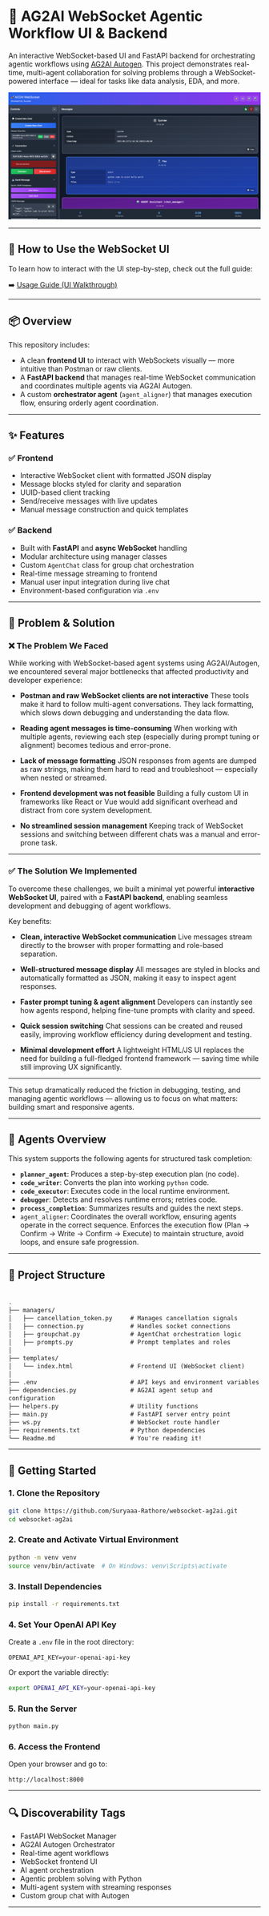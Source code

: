 # 🔌 AG2AI WebSocket Agentic Workflow UI & Backend

An interactive WebSocket-based UI and FastAPI backend for orchestrating agentic workflows using [AG2AI Autogen](https://github.com/ag2ai/ag2). This project demonstrates real-time, multi-agent collaboration for solving problems through a WebSocket-powered interface — ideal for tasks like data analysis, EDA, and more.

![App UI Screenshot](./docs/screenshot.png)

---

## 📘 How to Use the WebSocket UI

To learn how to interact with the UI step-by-step, check out the full guide:

➡️ [Usage Guide (UI Walkthrough)](./docs/USAGE_GUIDE.md)


---

## 📦 Overview

This repository includes:

- A clean **frontend UI** to interact with WebSockets visually — more intuitive than Postman or raw clients.
- A **FastAPI backend** that manages real-time WebSocket communication and coordinates multiple agents via AG2AI Autogen.
- A custom **orchestrator agent** (`agent_aligner`) that manages execution flow, ensuring orderly agent coordination.

---

## ✨ Features

### ✅ Frontend

- Interactive WebSocket client with formatted JSON display
- Message blocks styled for clarity and separation
- UUID-based client tracking
- Send/receive messages with live updates
- Manual message construction and quick templates

### ✅ Backend

- Built with **FastAPI** and **async WebSocket** handling
- Modular architecture using manager classes
- Custom `AgentChat` class for group chat orchestration
- Real-time message streaming to frontend
- Manual user input integration during live chat
- Environment-based configuration via `.env`

---

## 🧩 Problem & Solution

### ❌ The Problem We Faced

While working with WebSocket-based agent systems using AG2AI/Autogen, we encountered several major bottlenecks that affected productivity and developer experience:

- **Postman and raw WebSocket clients are not interactive**
  These tools make it hard to follow multi-agent conversations. They lack formatting, which slows down debugging and understanding the data flow.

- **Reading agent messages is time-consuming**
  When working with multiple agents, reviewing each step (especially during prompt tuning or alignment) becomes tedious and error-prone.

- **Lack of message formatting**
  JSON responses from agents are dumped as raw strings, making them hard to read and troubleshoot — especially when nested or streamed.

- **Frontend development was not feasible**
  Building a fully custom UI in frameworks like React or Vue would add significant overhead and distract from core system development.

- **No streamlined session management**
  Keeping track of WebSocket sessions and switching between different chats was a manual and error-prone task.

---

### ✅ The Solution We Implemented

To overcome these challenges, we built a minimal yet powerful **interactive WebSocket UI**, paired with a **FastAPI backend**, enabling seamless development and debugging of agent workflows.

Key benefits:

- **Clean, interactive WebSocket communication**
  Live messages stream directly to the browser with proper formatting and role-based separation.

- **Well-structured message display**
  All messages are styled in blocks and automatically formatted as JSON, making it easy to inspect agent responses.

- **Faster prompt tuning & agent alignment**
  Developers can instantly see how agents respond, helping fine-tune prompts with clarity and speed.

- **Quick session switching**
  Chat sessions can be created and reused easily, improving workflow efficiency during development and testing.

- **Minimal development effort**
  A lightweight HTML/JS UI replaces the need for building a full-fledged frontend framework — saving time while still improving UX significantly.

---

This setup dramatically reduced the friction in debugging, testing, and managing agentic workflows — allowing us to focus on what matters: building smart and responsive agents.

---

## 🤖 Agents Overview

This system supports the following agents for structured task completion:

- **`planner_agent`**: Produces a step-by-step execution plan (no code).
- **`code_writer`**: Converts the plan into working `python` code.
- **`code_executor`**: Executes code in the local runtime environment.
- **`debugger`**: Detects and resolves runtime errors; retries code.
- **`process_completion`**: Summarizes results and guides the next steps.
- `agent_aligner`: Coordinates the overall workflow, ensuring agents operate in the correct sequence. Enforces the execution flow (Plan → Confirm → Write → Confirm → Execute) to maintain structure, avoid loops, and ensure safe progression.


---

## 📁 Project Structure

```

.
├── managers/
│   ├── cancellation_token.py     # Manages cancellation signals
│   ├── connection.py             # Handles socket connections
│   ├── groupchat.py              # AgentChat orchestration logic
│   ├── prompts.py                # Prompt templates and roles
│
├── templates/
│   └── index.html                # Frontend UI (WebSocket client)
│
├── .env                          # API keys and environment variables
├── dependencies.py               # AG2AI agent setup and configuration
├── helpers.py                    # Utility functions
├── main.py                       # FastAPI server entry point
├── ws.py                         # WebSocket route handler
├── requirements.txt              # Python dependencies
└── Readme.md                     # You're reading it!

````

---

## 🚀 Getting Started

### 1. Clone the Repository

```bash
git clone https://github.com/Suryaaa-Rathore/websocket-ag2ai.git
cd websocket-ag2ai
````

### 2. Create and Activate Virtual Environment

```bash
python -m venv venv
source venv/bin/activate  # On Windows: venv\Scripts\activate
```

### 3. Install Dependencies

```bash
pip install -r requirements.txt
```

### 4. Set Your OpenAI API Key

Create a `.env` file in the root directory:

```
OPENAI_API_KEY=your-openai-api-key
```

Or export the variable directly:

```bash
export OPENAI_API_KEY=your-openai-api-key
```

### 5. Run the Server

```bash
python main.py
```

### 6. Access the Frontend

Open your browser and go to:

```
http://localhost:8000
```

---

## 🔍 Discoverability Tags

* FastAPI WebSocket Manager
* AG2AI Autogen Orchestrator
* Real-time agent workflows
* WebSocket frontend UI
* AI agent orchestration
* Agentic problem solving with Python
* Multi-agent system with streaming responses
* Custom group chat with Autogen

---
